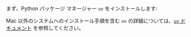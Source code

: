 まず、Python パッケージ マネージャー `uv` をインストールします:

<CliInvocationExample contents="brew install uv" />

Mac 以外のシステムへのインストール手順を含む `uv` の詳細については、[`uv` ドキュメント](https://docs.astral.sh/uv/) を参照してください。
